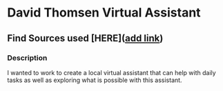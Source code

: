 # David Thomsen Virtual Assistant

## Find Sources used [HERE]([add link](https://github.com/dthomsen116/Virt-Assistant/blob/main/SourceFile.md)) 

### Description

I wanted to work to create a local virtual assistant that can help with daily tasks as well as exploring what is possible with this assistant. 
